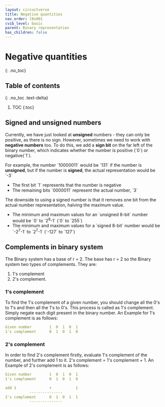 ```yaml
---
layout: circuitverse
title: Negative quantities
nav_order: l0s001
cvib_level: basic
parent: Binary representation
has_children: false
---
```



# Negative quantities
{: .no_toc}


## Table of contents
{: .no_toc .text-delta}

1. TOC
{:toc}


## Signed and unsigned numbers

Currently, we have just looked at **unsigned** numbers - they can only be positive, as there is no sign. However, sometimes we need to work with **negative numbers** too. To do this, we add a **sign bit** on the far left of the binary number, which indicates whether the number is positive (\`0\`) or negative(\`1\`).

For example, the number \`10000011\` would be \`131\` if the number is **unsigned**, but if the number is **signed**, the actual representation would be \`-3\`

-   The first bit \`1\` represents that the number is negative
-   The remaining bits \`0000011\` represent the actual number, \`3\`

The downside to using a signed number is that it removes one bit from the actual number representation, halving the maximum value.

-   The minimum and maximum values for an \`unsigned 8-bit\` number would be \`0\` to \`2<sup>8</sup>-1\` (\`0\` to \`255\`)
-   The minimum and maximum values for a \`signed 8-bit\` number would be \`-2<sup>7</sup>-1\` to \`2<sup>7</sup>-1\` (\`-127\` to \`127\`)


## Complements in binary system

The Binary system has a base of r = 2. The base has r = 2 so the Binary system two types of complements. They are:

1.  1's complement
2.  2's complement.


### 1's complement

To find the 1's complement of a given number, you should change all the 0's to 1's and then all the 1's to 0's. This process is called as 1's complement. Simply negate each digit present in the binary number. An Example for 1's complement is as follows:

```yaml
Given number        1  0  1  0  1
1's complement      0  1  0  1  0
```


### 2's complement

In order to find 2's complement firstly, evaluate 1's complement of the number, and further add 1 to it. 2's complement = 1's complement + 1. An Example of 2's complement is as follows:

```yaml
Given number        1  0  1  0  1
1's complement      0  1  0  1  0

add 1               +           1
		   ---------------
2's complement      0  1  0  1  1
		   ---------------
```
